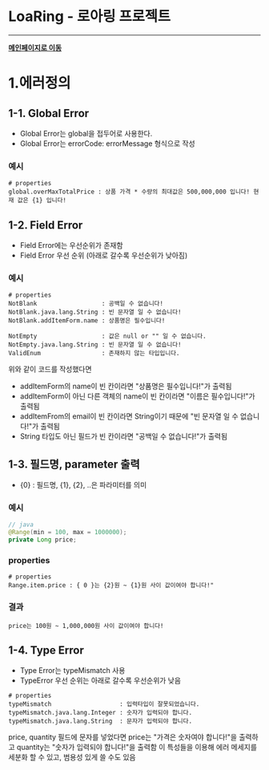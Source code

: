 # LoaRing - 로아링 프로젝트

---

**[메인페이지로 이동](README.md)**

# 1.에러정의

## 1-1. Global Error

- Global Error는 global을 접두어로 사용한다.
- Global Error는 errorCode: errorMessage 형식으로 작성

### 예시

```properties
# properties
global.overMaxTotalPrice : 상품 가격 * 수량의 최대값은 500,000,000 입니다! 현재 값은 {1} 입니다!
```

## 1-2. Field Error

- Field Error에는 우선순위가 존재함
- Field Error 우선 순위 (아래로 갈수록 우선순위가 낮아짐)

### 예시

```properties
# properties
NotBlank                  : 공백일 수 없습니다!
NotBlank.java.lang.String : 빈 문자열 일 수 없습니다!
NotBlank.addItemForm.name : 상품명은 필수입니다!

NotEmpty                  : 값은 null or "" 일 수 없습니다.
NotEmpty.java.lang.String : 빈 문자열 일 수 없습니다!
ValidEnum                 : 존재하지 않는 타입입니다.
```

위와 같이 코드를 작성했다면

- addItemForm의 name이 빈 칸이라면 "상품명은 필수입니다!"가 출력됨
- addItemForm이 아닌 다른 객체의 name이 빈 칸이라면 "이름은 필수입니다!"가 출력됨
- addItemFrom의 email이 빈 칸이라면 String이기 때문에 "빈 문자열 일 수 없습니다!"가 출력됨
- String 타입도 아닌 필드가 빈 칸이라면 "공백일 수 없습니다!"가 출력됨

## 1-3. 필드명, parameter 출력

- {0} : 필드명, {1}, {2}, ..은 파라미터를 의미

### 예시

``` java
// java
@Range(min = 100, max = 1000000);
private Long price;
```

### properties

```properties
# properties
Range.item.price : { 0 }는 {2}원 ~ {1}원 사이 값이여야 합니다!"
```

### 결과

```text
price는 100원 ~ 1,000,000원 사이 값이여야 합니다!
```

## 1-4. Type Error

- Type Error는 typeMismatch 사용
- TypeError 우선 순위는 아래로 갈수록 우선순위가 낮음

```properties
# properties
typeMismatch                   : 입력타입이 잘못되었습니다.
typeMismatch.java.lang.Integer : 숫자가 입력되야 합니다.
typeMismatch.java.lang.String  : 문자가 입력되야 합니다.
```

price, quantity 필드에 문자를 넣었다면 price는 "가격은 숫자여야 합니다!"을 출력하고 quantity는 "숫자가 입력되야 합니다!"을 출력함
이 특성들을 이용해 에러 메세지를 세분화 할 수 있고, 범용성 있게 쓸 수도 있음
